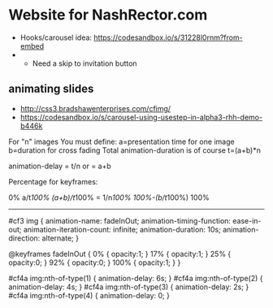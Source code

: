 # Website for NashRector.com

-   Hooks/carousel idea: https://codesandbox.io/s/31228l0rnm?from-embed
-   -   Need a skip to invitation button

## animating slides

-   http://css3.bradshawenterprises.com/cfimg/
- https://codesandbox.io/s/carousel-using-usestep-in-alpha3-rhh-demo-b446k

For "n" images You must define:
a=presentation time for one image
b=duration for cross fading
Total animation-duration is of course t=(a+b)\*n

animation-delay = t/n or = a+b

Percentage for keyframes:

0%
a/t*100%
(a+b)/t*100% = 1/n*100%
100%-(b/t*100%)
100%

---

#cf3 img {
animation-name: fadeInOut;
animation-timing-function: ease-in-out;
animation-iteration-count: infinite;
animation-duration: 10s;
animation-direction: alternate;
}

@keyframes fadeInOut {
0% {
opacity:1;
}
17% {
opacity:1;
}
25% {
opacity:0;
}
92% {
opacity:0;
}
100% {
opacity:1;
}
}

#cf4a img:nth-of-type(1) {
animation-delay: 6s;
}
#cf4a img:nth-of-type(2) {
animation-delay: 4s;
}
#cf4a img:nth-of-type(3) {
animation-delay: 2s;
}
#cf4a img:nth-of-type(4) {
animation-delay: 0;
}
